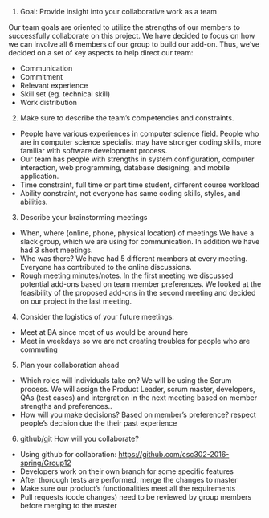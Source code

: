 1. Goal: Provide insight into your collaborative work as a team

  Our team goals are oriented to utilize the strengths of our members to successfully collaborate on this project. We have decided to focus on how we can involve all 6 members of our group to build our add-on. Thus, we’ve decided on a set of key aspects to help direct our team:
  - Communication
  - Commitment
  - Relevant experience
  - Skill set (eg. technical skill)
  - Work distribution

2. Make sure to describe the team’s competencies and constraints.
  - People have various experiences in computer science field. People who are in computer science specialist may have stronger coding skills, more familiar with software development process.
  - Our team has people with strengths in system configuration, computer interaction, web programming, database designing, and mobile application.
  - Time constraint, full time or part time student, different course workload
  - Ability constraint, not everyone has same coding skills, styles, and abilities.

3. Describe your brainstorming meetings
  - When, where (online, phone, physical location) of meetings
    We have a slack group, which we are using for communication. In addition we have had 3 short meetings.
  - Who was there?
    We have had 5 different members at every meeting. Everyone has contributed to the online discussions.
  - Rough meeting minutes/notes.
    In the first meeting we discussed potential add-ons based on team member preferences. We looked at the feasibility of the proposed add-ons in the second meeting and decided on our project in the last meeting.

4. Consider the logistics of  your future meetings:
  - Meet at BA since most of us would be around here
  - Meet in weekdays so we are not creating troubles for people who are commuting

5. Plan your collaboration ahead
  - Which roles will individuals take on?
    We will be using the Scrum process. We will assign the Product Leader, scrum master, developers, QAs (test cases) and intergration in the next meeting based on member strengths and preferences..
  - How will you make decisions?
    Based on member’s preference? respect people’s decision due the their past experience
6. github/git How will you collaborate?
  - Using github for collabration: https://github.com/csc302-2016-spring/Group12
  - Developers work on their own branch for some specific features
  - After thorough tests are performed, merge the changes to master
  - Make sure our product’s functionalities meet all the requirements
  - Pull requests (code changes) need to be reviewed by group members before merging to the master


